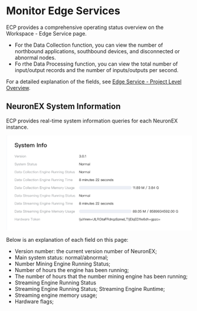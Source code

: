 # Monitor Edge Services

ECP provides a comprehensive operating status overview on the Workspace - Edge Service page.

- For the Data Collection function, you can view the number of northbound applications, southbound devices, and disconnected or abnormal nodes.
- Fo rthe Data Processing function, you can view the total number of input/output records and the number of inputs/outputs per second.

For a detailed explanation of the fields, see [Edge Service - Project Level Overview](../edge_service/edge_project_statistics).

## NeuronEX System Information

ECP provides real-time system information queries for each NeuronEX instance.

![image-20231106173322605](_assets/edge-system.png)

Below is an explanation of each field on this page:

- Version number: the current version number of NeuronEX;
- Main system status: normal/abnormal;
- Number Mining Engine Running Status;
- Number of hours the engine has been running;
- The number of hours that the number mining engine has been running;
- Streaming Engine Running Status
- Streaming Engine Running Status; Streaming Engine Runtime;
- Streaming engine memory usage;
- Hardware flags;